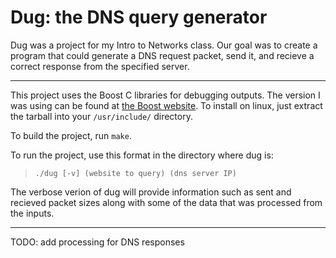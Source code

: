 # Dug: the DNS query generator

Dug was a project for my Intro to Networks class. Our goal was to create a program that could generate a DNS request packet, send it, and recieve a correct response from the specified server.

---

This project uses the Boost C libraries for debugging outputs. The version I was using can be found at [the Boost website](https://www.boost.org/users/history/version_1_76_0.html). To install on linux, just extract the tarball into your `/usr/include/` directory.

To build the project, run `make`.

To run the project, use this format in the directory where dug is:<br>
> `./dug [-v] (website to query) (dns server IP)`

The verbose verion of dug will provide information such as sent and recieved packet sizes along with some of the data that was processed from the inputs.

---

TODO: add processing for DNS responses